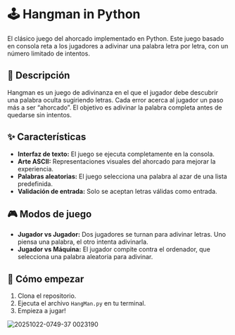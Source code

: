 # 🕹️ Hangman in Python

El clásico juego del ahorcado implementado en Python. Este juego basado en consola reta a los jugadores a adivinar una palabra letra por letra, con un número limitado de intentos.

## 📖 Descripción

Hangman es un juego de adivinanza en el que el jugador debe descubrir una palabra oculta sugiriendo letras. Cada error acerca al jugador un paso más a ser “ahorcado”. El objetivo es adivinar la palabra completa antes de quedarse sin intentos.

## ✨ Características

- **Interfaz de texto:** El juego se ejecuta completamente en la consola.
- **Arte ASCII:** Representaciones visuales del ahorcado para mejorar la experiencia.
- **Palabras aleatorias:** El juego selecciona una palabra al azar de una lista predefinida.
- **Validación de entrada:** Solo se aceptan letras válidas como entrada.

## 🎮 Modos de juego

- **Jugador vs Jugador:** Dos jugadores se turnan para adivinar letras. Uno piensa una palabra, el otro intenta adivinarla.
- **Jugador vs Máquina:** El jugador compite contra el ordenador, que selecciona una palabra aleatoria para adivinar.

## 🚀 Cómo empezar

1. Clona el repositorio.
2. Ejecuta el archivo `HangMan.py` en tu terminal.
3. Empieza a jugar!


![20251022-0749-37 0023190](https://github.com/user-attachments/assets/9134e212-e922-42a0-bc66-844a48f987f3)
